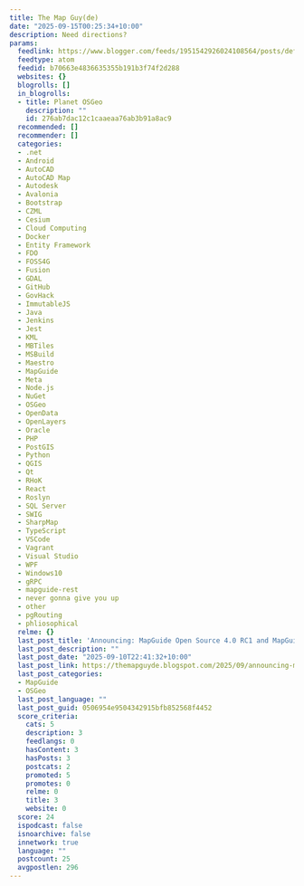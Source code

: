 ```yaml
---
title: The Map Guy(de)
date: "2025-09-15T00:25:34+10:00"
description: Need directions?
params:
  feedlink: https://www.blogger.com/feeds/1951542926024108564/posts/default/-/OSGeo
  feedtype: atom
  feedid: b70663e4836635355b191b3f74f2d288
  websites: {}
  blogrolls: []
  in_blogrolls:
  - title: Planet OSGeo
    description: ""
    id: 276ab7dac12c1caaeaa76ab3b91a8ac9
  recommended: []
  recommender: []
  categories:
  - .net
  - Android
  - AutoCAD
  - AutoCAD Map
  - Autodesk
  - Avalonia
  - Bootstrap
  - CZML
  - Cesium
  - Cloud Computing
  - Docker
  - Entity Framework
  - FDO
  - FOSS4G
  - Fusion
  - GDAL
  - GitHub
  - GovHack
  - ImmutableJS
  - Java
  - Jenkins
  - Jest
  - KML
  - MBTiles
  - MSBuild
  - Maestro
  - MapGuide
  - Meta
  - Node.js
  - NuGet
  - OSGeo
  - OpenData
  - OpenLayers
  - Oracle
  - PHP
  - PostGIS
  - Python
  - QGIS
  - Qt
  - RHoK
  - React
  - Roslyn
  - SQL Server
  - SWIG
  - SharpMap
  - TypeScript
  - VSCode
  - Vagrant
  - Visual Studio
  - WPF
  - Windows10
  - gRPC
  - mapguide-rest
  - never gonna give you up
  - other
  - pgRouting
  - phliosophical
  relme: {}
  last_post_title: 'Announcing: MapGuide Open Source 4.0 RC1 and MapGuide Portable'
  last_post_description: ""
  last_post_date: "2025-09-10T22:41:32+10:00"
  last_post_link: https://themapguyde.blogspot.com/2025/09/announcing-mapguide-open-source-40-rc1.html
  last_post_categories:
  - MapGuide
  - OSGeo
  last_post_language: ""
  last_post_guid: 0506954e9504342915bfb852568f4452
  score_criteria:
    cats: 5
    description: 3
    feedlangs: 0
    hasContent: 3
    hasPosts: 3
    postcats: 2
    promoted: 5
    promotes: 0
    relme: 0
    title: 3
    website: 0
  score: 24
  ispodcast: false
  isnoarchive: false
  innetwork: true
  language: ""
  postcount: 25
  avgpostlen: 296
---
```

